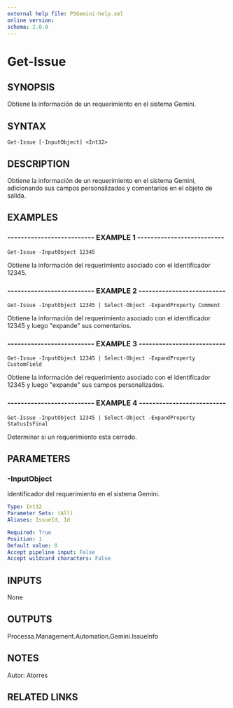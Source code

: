 ```yaml
---
external help file: PSGemini-help.xml
online version: 
schema: 2.0.0
---
```


# Get-Issue

## SYNOPSIS
Obtiene la información de un requerimiento en el sistema Gemini.

## SYNTAX

```
Get-Issue [-InputObject] <Int32>
```

## DESCRIPTION
Obtiene la información de un requerimiento en el sistema Gemini, adicionando sus campos personalizados y comentarios en el objeto de salida.

## EXAMPLES

### -------------------------- EXAMPLE 1 --------------------------
```
Get-Issue -InputObject 12345
```

Obtiene la información del requerimiento asociado con el identificador 12345.

### -------------------------- EXAMPLE 2 --------------------------
```
Get-Issue -InputObject 12345 | Select-Object -ExpandProperty Comment
```

Obtiene la información del requerimiento asociado con el identificador 12345 y luego "expande" sus comentarios.

### -------------------------- EXAMPLE 3 --------------------------
```
Get-Issue -InputObject 12345 | Select-Object -ExpandProperty CustomField
```

Obtiene la información del requerimiento asociado con el identificador 12345 y luego "expande" sus campos personalizados.

### -------------------------- EXAMPLE 4 --------------------------
```
Get-Issue -InputObject 12345 | Select-Object -ExpandProperty StatusIsFinal
```

Determinar si un requerimiento esta cerrado.


## PARAMETERS

### -InputObject
Identificador del requerimiento en el sistema Gemini.

```yaml
Type: Int32
Parameter Sets: (All)
Aliases: IssueId, Id

Required: True
Position: 1
Default value: 0
Accept pipeline input: False
Accept wildcard characters: False
```

## INPUTS

None

## OUTPUTS

Processa.Management.Automation.Gemini.IssueInfo

## NOTES
Autor: Atorres

## RELATED LINKS

